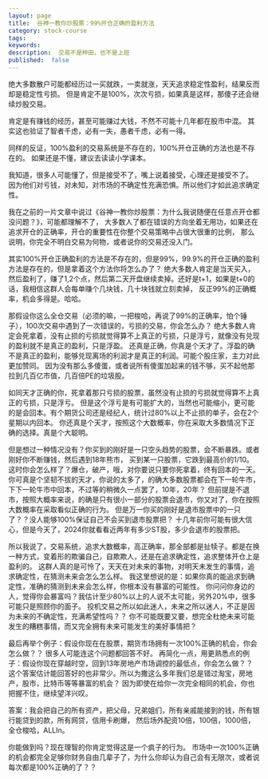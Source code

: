 ```yaml
---
layout: page
title:  谷神一教你炒股票：99%开仓正确的盈利方法
category: stock-course
tags:
keywords:
description:  交易不是种田，也不是上班
published:  false
---
```


绝大多数散户可能都经历过一买就跌，一卖就涨，天天追求稳定性盈利，结果反而却是稳定性亏损。
但是肯定不是100%，次次亏损，如果真是这样，那傻子还会继续炒股交易。

肯定是有赚钱的经历，甚至可能赚过大钱，不然不可能十几年都在股市中混。
其实这也验证了智者千虑，必有一失，愚者千虑，必有一得。

同样的反证，100%盈利的交易系统是不存在的，100%开仓正确的方法也是不存在的。
如果还是不懂，建议去读读小学课本。

我知道，很多人可能懂了，但是接受不了，嘴上说着接受，心理还是接受不了。  
因为他们对亏钱，对未知，对市场的不确定性充满恐惧。所以他们才如此追求确定性。

我在之前的一片文章中说过《谷神一教你炒股票：为什么我说随便在任意点开仓都没问题？》，可能都理解不了，
大多数人了都在错误的方向坐着无用功，如果还在追求开仓的正确率，开仓的重要性在你整个交易策略中占很大很重的比例，
那么说明，你完全不明白交易为何物，或者说你的交易还没入门。

其实100%开仓正确盈利的方法是不存在的，但是99%，99.9%的开仓正确的盈利方法是存在的，但是拿着这个方法你将怎么办了？
绝大多数人肯定是当天买入，然后盈利了，赚了1,2个点，然后第二天开盘继续卖掉。还好是t+1，如果是t+0的话，我相信这群人会每单赚个几块钱，几十块钱就立刻卖掉，
反正99%的正确概率，机会多得是。哈哈。

那假设你这么全仓交易（必须的嘛，一把梭哈，再说了99%的正确率，怕个锤子），100次交易中遇到了一次错误的，亏损的交易，你会怎么办？
绝大多数人肯定会死拿着，没有止损的亏损就觉得算不上真正的亏损，只是浮亏，就像没有兑现的盈利就不是真正的盈利，只是浮盈。
还真是正确，你真是个天才了。浮盈的确不是真正的盈利，能够兑现离场的利润才是真正的利润。可能个股庄家，主力对此更加赞同。
因为没有那么多傻蛋，或者说所有傻蛋加起来的钱不够，买不起他那拉到几百亿市值，几百倍PE的垃圾股。

如同天才正确的你，死拿着那只亏损的股票，虽然没有止损的亏损就觉得算不上真正的亏损，只是浮亏。
但是这个浮亏是有可能扩大的，当然也可能缩小，更可能的是会回本。有个期货公司还是经纪人，统计过80%以上不止损的单子，会在2个星期以内回本。
你还真是个天才，按照这个大数概率，你在采取大多数情况下正确的选择。真是个大聪明。

但是想过一种情况没有？你买到的刚好是一只空头趋势的股票，会不断暴跌。或者刚好你不断赚钱，然后遇到18年熊市，
买到某一只股票，它跌到最高价的1/10。这时你会怎么样了？爆仓，破产，哦，对你要说只要你死拿着，终有回本的一天。
你可真是个坚韧不拔的天才，你说的太多了，的确大多数股票都会在下一轮牛市，下下一轮牛市中回本，不过等的稍微久一点罢了，10年，20年？
但前提是不退市，按照大概率来说，的确是只有很小一部分的股票会退市，你又对了，你在按照大数概率在采取看似正确的行为。
但是万一你买的刚好是退市股票中的一只了？？没人能够100%保证自己不会买到退市股票把？
十几年前你可能有很大信心，但是今天了，2024你就看看近两年有多少ST股，多少会退市的股票把。

所以我说了，交易系统，追求大数概率，高正确率，那全部都是扯犊子。都是在换一种方式，变着形的欺骗自己，自欺欺人，还是在追求确定性，追求整体开仓上是盈利的。
这群人真的是可怜了，天天在对未来的事物，对明天未发生的事情，追求确定性，在猜测未来会怎么怎么样。
我这里想说的是：如果你真的能追求到确定性，准确的猜测到未来会怎么样，你根本没有暴富的可能性。
你问问你身边的人，觉得你会暴富吗？我估计至少80%以上的人说不太可能，另外20%中，很多可能只是照顾你的面子。
投机交易之所以如此迷人，未来之所以迷人，不正是因为未来的不确定性，充满希望性吗？？
你不可能既要又要，想完全杜绝未来可能发生的糟糕事情，而又完全拥有未来可能发生的美好事情把？

最后再举个例子：假设你现在在股票，期货市场拥有一次100%正确的机会，你会怎么做？？
很多人可能连这个问题都回答不好。
再简化一点，用更熟悉点的例子：假设你现在穿越时空，回到13年房地产市场调控的最低点，你会怎么做？？
这个答案估计能回答好的也非常少。所以为撒这么多年我们总是错过淘宝，房地产，股市，比特币等等暴富的机会？
因为即使在给你一次完全相同的机会，你也把握不住，继续望洋兴叹。

答案：我会把自己的所有资产，把父母，兄弟姐们，所有亲戚能接到的钱，所有银行能贷到的款，所有网贷，信用卡刷爆，
然后场外配资10倍，100倍，1000倍，全仓梭哈，ALLIn。

你能做到吗？现在理智的你肯定觉得这是一个疯子的行为。
市场中一次100%正确的机会都完全足够你财务自由几辈子了，为什么你却认为自己会有无限次，或者说每次都是100%正确的了？？




























